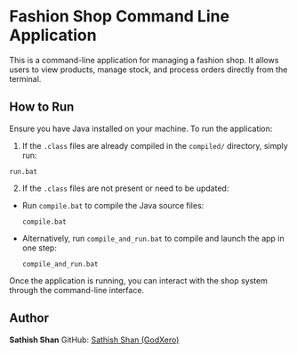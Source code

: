 # Fashion Shop Command Line Application

This is a command-line application for managing a fashion shop. It allows users to view products, manage stock, and process orders directly from the terminal.

## How to Run

Ensure you have Java installed on your machine. To run the application:

1. If the `.class` files are already compiled in the `compiled/` directory, simply run:

```
run.bat
```

2. If the `.class` files are not present or need to be updated:
- Run `compile.bat` to compile the Java source files:
  ```
  compile.bat
  ```
- Alternatively, run `compile_and_run.bat` to compile and launch the app in one step:
  ```
  compile_and_run.bat
  ```

Once the application is running, you can interact with the shop system through the command-line interface.

## Author

**Sathish Shan**
GitHub: [Sathish Shan (GodXero)](https://github.com/GodXero33/JavaCommandLineProgramms/tree/main/Apps/FashionShop)
